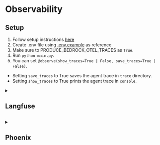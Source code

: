 # Observability

## Setup

1. Follow setup instructions [here](../../../README.md#getting-started)
2. Create .env file using [.env.example](./.env.example) as reference
3. Make sure to PRODUCE_BEDROCK_OTEL_TRACES as `True`.
4. Run `python main.py`.
5. You can set `@observe(show_traces=True | False, save_traces=True | False)`.

- Setting `save_traces` to True saves the agent trace in `trace` directory.
- Setting `show_traces` to True prints the agent trace in `console`.

<details>
<summary>
<h2>Langfuse<h2>
</summary>
<p align="center">
    <a href="url"><img src="./images/langfuse.png" height="500" width="800" ></a>
</p>
</details>

<details>
<summary>
<h2>Phoenix<h2>
</summary>
<p align="center">
    <a href="url"><img src="./images/phoenix.png" height="500" width="800" ></a>
</p>
</details>